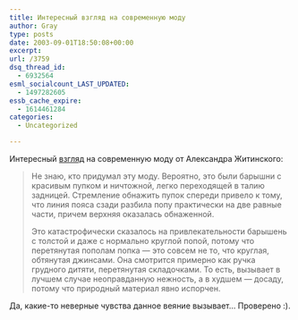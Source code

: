```yaml
---
title: Интересный взгляд на современную моду
author: Gray
type: posts
date: 2003-09-01T18:50:08+00:00
excerpt:
url: /3759
dsq_thread_id:
  - 6932564
esml_socialcount_LAST_UPDATED:
  - 1497282605
essb_cache_expire:
  - 1614461284
categories:
  - Uncategorized

---
```








Интересный <a href="http://www.livejournal.com/users/maccolit/258375.html" target="_blank">взгляд</a> на современную моду от Александра Житинского:

> Не знаю, кто придумал эту моду. Вероятно, это были барышни с красивым пупком и ничтожной, легко переходящей в талию задницей. Стремление обнажить пупок спереди привело к тому, что линия пояса сзади разбила попу практически на две равные части, причем верхняя оказалась обнаженной.
> 
> Это катастрофически сказалось на привлекательности барышень с толстой и даже с нормально круглой попой, потому что перетянутая пополам попка &#8212; это совсем не то, что круглая, обтянутая джинсами. Она смотрится примерно как ручка грудного дитяти, перетянутая складочками. То есть, вызывает в лучшем случае неоправданную нежность, а в худшем &#8212; досаду, потому что природный материал явно испорчен.

Да, какие-то неверные чувства данное веяние вызывает&#8230; Проверено :).